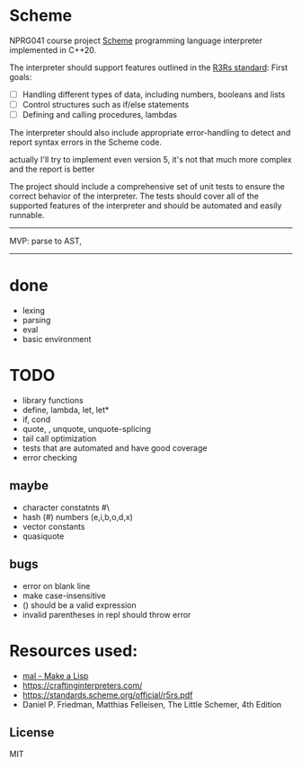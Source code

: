 # Scheme
NPRG041 course project
[Scheme](https://standards.scheme.org/) programming language interpreter implemented in C++20.

The interpreter should support features outlined in the [R3Rs standard](https://standards.scheme.org/official/r3rs.pdf): 
First goals:
- [ ] Handling different types of data, including numbers, booleans and lists
- [ ] Control structures such as if/else statements
- [ ] Defining and calling procedures, lambdas

The interpreter should also include appropriate error-handling to detect and report syntax errors in the Scheme code.

actually I'll try to implement even version 5, it's not that much more complex and the report is better

The project should include a comprehensive set of unit tests to ensure the correct behavior of the interpreter. The tests should cover all of the supported features of the interpreter and should be automated and easily runnable.


---

MVP:
parse to AST,

---
# done
- lexing
- parsing
- eval
- basic environment


# TODO
- library functions
- define, lambda, let, let*
- if, cond
- quote, , unquote, unquote-splicing
- tail call optimization
- tests that are automated and have good coverage
- error checking
## maybe
- character constatnts #\
- hash (#) numbers (e,i,b,o,d,x)
- vector constants
- quasiquote
## bugs
- error on blank line
- make case-insensitive
- () should be a valid expression
- invalid parentheses in repl should throw error
# Resources used:
- [mal - Make a Lisp](https://github.com/kanaka/mal)
- https://craftinginterpreters.com/
- https://standards.scheme.org/official/r5rs.pdf
- Daniel P. Friedman, Matthias Felleisen, The Little Schemer, 4th Edition
## License
MIT 
